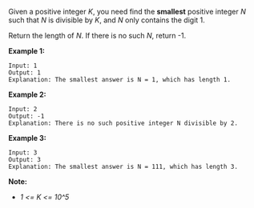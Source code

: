 Given a positive integer *K*, you need find the **smallest** positive integer *N* such that *N* is divisible by *K*, and *N* only contains the digit 1.

Return the length of *N*.  If there is no such *N*, return -1.

**Example 1:**
```
Input: 1
Output: 1
Explanation: The smallest answer is N = 1, which has length 1.
```
**Example 2:**
```
Input: 2
Output: -1
Explanation: There is no such positive integer N divisible by 2.
```
**Example 3:**
```
Input: 3
Output: 3
Explanation: The smallest answer is N = 111, which has length 3.
```

**Note:**
* *1 <= K <= 10^5*